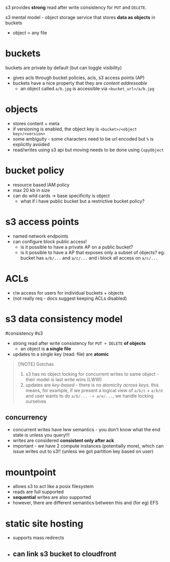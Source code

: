  s3 provides **strong** read after write consistency for `PUT` and `DELETE`. 

s3 mental model - object storage service that stores **data as objects** in buckets 
- object = any file

# buckets
buckets are private by default (but can toggle visibility)
- gives acls through bucket policies, acls, s3 access points (AP) 
- buckets have a nice property that they are *content addressable* 
	- an object called `a/b.jpg` is accessible via `<bucket_url>/a/b.jpg`

# objects 
- stores content + meta
- if versioning is enabled, the object key is `<bucket>/<object key>/<version>` 
- some ambiguity - some characters need to be url encoded but `%` is explicitly avoided
- read/writes using s3 api but moving needs to be done using `CopyObject`

# bucket policy 
- resource based IAM policy 
- max 20 kb in size 
- can do wild cards -> base specificity is object 
	- what if i have public bucket but a restrictive bucket policy?

# s3 access points 
- named network endpoints 
- can configure block public access! 
	- is it possible to have a private AP on a public bucket?
	- is it possible to have a AP that exposes only a subset of objects? eg: bucket has `a/b/...` and `a/c/...` and i block all access on `a/c/...`  

# ACLs 
- r/w access for users for individual buckets + objects 
- (not really req - docs suggest keeping ACLs disabled)

# s3 data consistency model
#consistency #s3 
- strong read after write consistency for `PUT + DELETE` **of objects**
	- an object is **a single file** 
- updates to a single key (read: file) are **atomic** 

> [!NOTE] Gotchas 
> 1. s3 has no object locking for concurrent writes to same object - their model is last write wins (LWW) 
> 2. updates are *key-based* - there is no atomicity *across keys*. this means, for example, if we present a logical view of `a/b/c` + `a/b/d` and user wants to do `a/b/... -> a/e/...`, we handle locking ourselves 

## concurrency 
- concurrent writes have lww semantics - you don't know what the end state is unless you query!!!
- writes are considered **consistent only after ack** 
- important - we have 2 compute instances (potentially more), which can issue writes out to s3!! (unless we got partition key based on user) 

# mountpoint
- allows s3 to act like a posix filesystem
- reads are full supported
- **sequential** writes are also supported
- however, there are different semantics between this and (for eg) EFS

# static site hosting
- supports mass redirects 
- can link s3 bucket to cloudfront 
	- 